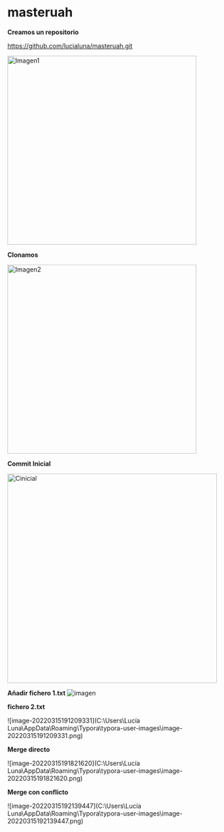 # masteruah
**Creamos un repositorio**

https://github.com/lucialuna/masteruah.git

<img width="425" alt="Imagen1" src="https://user-images.githubusercontent.com/100085938/158353075-3ed077d5-1344-41d2-91a1-d272b234f92b.png">

**Clonamos**

<img width="425" alt="Imagen2" src="https://user-images.githubusercontent.com/100085938/158353379-62b1b0b6-1252-46ca-bcd7-12a982d36f39.png">


**Commit Inicial**

<img width="471" alt="Cinicial" src="https://user-images.githubusercontent.com/100085938/158353939-ab2d579c-116c-4e15-acef-3abeda040b30.png">

**Añadir fichero 1.txt**
![imagen](https://user-images.githubusercontent.com/100085938/158360157-2ae66b4a-28f4-4ce3-bcfb-1e5c4b7177b1.png)

**fichero 2.txt**

![image-20220315191209331](C:\Users\Lucía Luna\AppData\Roaming\Typora\typora-user-images\image-20220315191209331.png)


 **Merge directo**

![image-20220315191821620](C:\Users\Lucía Luna\AppData\Roaming\Typora\typora-user-images\image-20220315191821620.png)



**Merge con conflicto**

![image-20220315192139447](C:\Users\Lucía Luna\AppData\Roaming\Typora\typora-user-images\image-20220315192139447.png)



